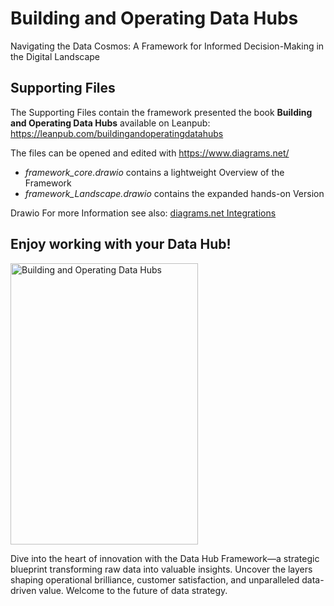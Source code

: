 # Building and Operating Data Hubs
Navigating the Data Cosmos: A Framework for Informed Decision-Making in the Digital Landscape

## Supporting Files
The Supporting Files contain the framework presented the book **Building and Operating Data Hubs** available on Leanpub: https://leanpub.com/buildingandoperatingdatahubs

The files can be opened and edited with https://www.diagrams.net/

* _framework_core.drawio_ contains a lightweight Overview of the Framework
* _framework_Landscape.drawio_ contains the expanded hands-on Version

Drawio
For more Information see also: [diagrams.net Integrations](https://www.diagrams.net/integrations)

## Enjoy working with your Data Hub!

<img alt="Building and Operating Data Hubs" src="https://user-images.githubusercontent.com/16346658/200371769-28e554b4-8165-4f09-822a-7de18d6048c4.jpg" width="300" height="450">

Dive into the heart of innovation with the Data Hub Framework—a strategic blueprint transforming raw data into valuable insights. Uncover the layers shaping operational brilliance, customer satisfaction, and unparalleled data-driven value. Welcome to the future of data strategy.
